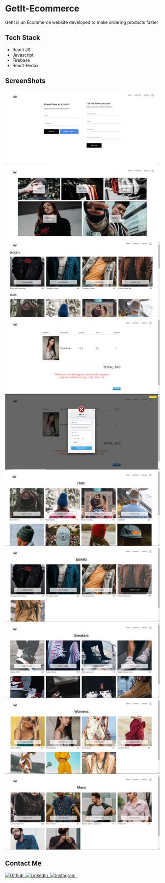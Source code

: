 # GetIt-Ecommerce
GetIt is an Ecommerce website developed to make ordering products faster

## Tech Stack
- React JS
- Javascript
- Firebase
- React-Redux

## ScreenShots

![alt text](demo-images/img-10.png)
![alt text](demo-images/img-1.png)
![alt text](demo-images/img-2.png)
![alt text](demo-images/img-8.png)
![alt text](demo-images/img-9.png)
![alt text](demo-images/img-3.png)
![alt text](demo-images/img-4.png)
![alt text](demo-images/img-5.png)
![alt text](demo-images/img-6.png)
![alt text](demo-images/img-7.png)

## Contact Me

<p align="start">
    <a href="https://github.com/vishalrk1" target="_blank">
        <img alt="Github" src="https://img.shields.io/badge/Github-%23F37626.svg?style=for-the-badge&logo=github&logoColor=white" />&nbsp;
    </a>
    <a href="https://www.linkedin.com/in/vishal-karangale-126492216/" target="_blank">
        <img alt="LinkedIn" src="https://img.shields.io/badge/LinkedIn-%23F37626.svg?style=for-the-badge&logo=linkedin&logoColor=white" />&nbsp;
    </a>
     <a href="https://www.instagram.com/vishal_rk1/" target="_blank">
       <img alt="Instagram" src="https://img.shields.io/badge/Instagram-%23F37626.svg?style=for-the-badge&logo=instagram&logoColor=white" />&nbsp;
    </a>
</p>
